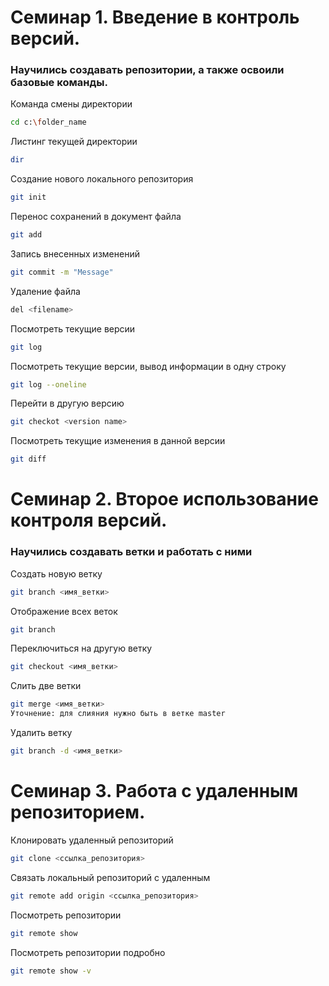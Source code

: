 # Семинар 1. Введение в контроль версий.

### Научились создавать репозитории, а также освоили базовые команды.

Команда смены директории
```sh
cd c:\folder_name
```

Листинг текущей директории
```sh
dir
```

Создание нового локального репозитория
```sh
git init
```

Перенос сохранений в документ файла
```sh
git add
```

Запись внесенных изменений
```sh
git commit -m "Message"
```
Удаление файла
```sh
del <filename>
```

Посмотреть текущие версии
```sh
git log
```

Посмотреть текущие версии, вывод информации в одну строку
```sh
git log --oneline
```

Перейти в другую версию
```sh
git checkot <version name>
```

Посмотреть текущие изменения в данной версии
```sh
git diff
```

# Семинар 2. Второе использование контроля версий.

### Научились создавать ветки и работать с ними

Создать новую ветку
```sh
git branch <имя_ветки>
```

Отображение всех веток
```sh
git branch
```

Переключиться на другую ветку
```sh
git checkout <имя_ветки>
```

Слить две ветки
```sh
git merge <имя_ветки>
Уточнение: для слияния нужно быть в ветке master
```

Удалить ветку
```sh
git branch -d <имя_ветки>
```

# Семинар 3. Работа с удаленным репозиторием.

Клонировать удаленный репозиторий
```sh
git clone <ссылка_репозитория>
```

Связать локальный репозиторий с удаленным
```sh
git remote add origin <ссылка_репозитория>
```

Посмотреть репозитории
```sh
git remote show
```

Посмотреть репозитории подробно
```sh
git remote show -v
```
